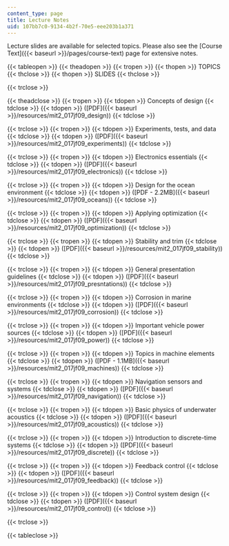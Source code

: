 ```yaml
---
content_type: page
title: Lecture Notes
uid: 107bb7c0-9134-4b2f-70e5-eee203b1a371
---
```


Lecture slides are available for selected topics. Please also see the [Course Text]({{< baseurl >}}/pages/course-text) page for extensive notes.

{{< tableopen >}}
{{< theadopen >}}
{{< tropen >}}
{{< thopen >}}
TOPICS
{{< thclose >}}
{{< thopen >}}
SLIDES
{{< thclose >}}

{{< trclose >}}

{{< theadclose >}}
{{< tropen >}}
{{< tdopen >}}
Concepts of design
{{< tdclose >}}
{{< tdopen >}}
([PDF]({{< baseurl >}}/resources/mit2_017jf09_design))
{{< tdclose >}}

{{< trclose >}}
{{< tropen >}}
{{< tdopen >}}
Experiments, tests, and data
{{< tdclose >}}
{{< tdopen >}}
([PDF]({{< baseurl >}}/resources/mit2_017jf09_experiments))
{{< tdclose >}}

{{< trclose >}}
{{< tropen >}}
{{< tdopen >}}
Electronics essentials
{{< tdclose >}}
{{< tdopen >}}
([PDF]({{< baseurl >}}/resources/mit2_017jf09_electronics))
{{< tdclose >}}

{{< trclose >}}
{{< tropen >}}
{{< tdopen >}}
Design for the ocean environment
{{< tdclose >}}
{{< tdopen >}}
([PDF - 2.2MB]({{< baseurl >}}/resources/mit2_017jf09_oceans))
{{< tdclose >}}

{{< trclose >}}
{{< tropen >}}
{{< tdopen >}}
Applying optimization
{{< tdclose >}}
{{< tdopen >}}
([PDF]({{< baseurl >}}/resources/mit2_017jf09_optimization))
{{< tdclose >}}

{{< trclose >}}
{{< tropen >}}
{{< tdopen >}}
Stability and trim
{{< tdclose >}}
{{< tdopen >}}
([PDF]({{< baseurl >}}/resources/mit2_017jf09_stability))
{{< tdclose >}}

{{< trclose >}}
{{< tropen >}}
{{< tdopen >}}
General presentation guidelines
{{< tdclose >}}
{{< tdopen >}}
([PDF]({{< baseurl >}}/resources/mit2_017jf09_presntations))
{{< tdclose >}}

{{< trclose >}}
{{< tropen >}}
{{< tdopen >}}
Corrosion in marine environments
{{< tdclose >}}
{{< tdopen >}}
([PDF]({{< baseurl >}}/resources/mit2_017jf09_corrosion))
{{< tdclose >}}

{{< trclose >}}
{{< tropen >}}
{{< tdopen >}}
Important vehicle power sources
{{< tdclose >}}
{{< tdopen >}}
([PDF]({{< baseurl >}}/resources/mit2_017jf09_power))
{{< tdclose >}}

{{< trclose >}}
{{< tropen >}}
{{< tdopen >}}
Topics in machine elements
{{< tdclose >}}
{{< tdopen >}}
([PDF - 1.1MB]({{< baseurl >}}/resources/mit2_017jf09_machines))
{{< tdclose >}}

{{< trclose >}}
{{< tropen >}}
{{< tdopen >}}
Navigation sensors and systems
{{< tdclose >}}
{{< tdopen >}}
([PDF]({{< baseurl >}}/resources/mit2_017jf09_navigation))
{{< tdclose >}}

{{< trclose >}}
{{< tropen >}}
{{< tdopen >}}
Basic physics of underwater acoustics
{{< tdclose >}}
{{< tdopen >}}
([PDF]({{< baseurl >}}/resources/mit2_017jf09_acoustics))
{{< tdclose >}}

{{< trclose >}}
{{< tropen >}}
{{< tdopen >}}
Introduction to discrete-time systems
{{< tdclose >}}
{{< tdopen >}}
([PDF]({{< baseurl >}}/resources/mit2_017jf09_discrete))
{{< tdclose >}}

{{< trclose >}}
{{< tropen >}}
{{< tdopen >}}
Feedback control
{{< tdclose >}}
{{< tdopen >}}
([PDF]({{< baseurl >}}/resources/mit2_017jf09_feedback))
{{< tdclose >}}

{{< trclose >}}
{{< tropen >}}
{{< tdopen >}}
Control system design
{{< tdclose >}}
{{< tdopen >}}
([PDF]({{< baseurl >}}/resources/mit2_017jf09_control))
{{< tdclose >}}

{{< trclose >}}

{{< tableclose >}}